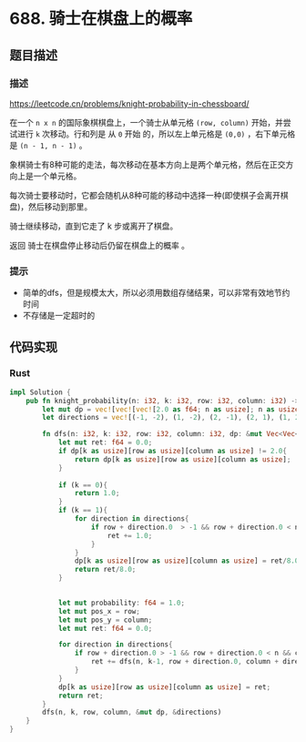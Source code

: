# 688. 骑士在棋盘上的概率

## 题目描述

### 描述
https://leetcode.cn/problems/knight-probability-in-chessboard/

在一个 `n x n` 的国际象棋棋盘上，一个骑士从单元格 `(row, column)` 开始，并尝试进行 `k` 次移动。行和列是 从 `0` 开始 的，所以左上单元格是 `(0,0)` ，右下单元格是 `(n - 1, n - 1)` 。

象棋骑士有8种可能的走法，每次移动在基本方向上是两个单元格，然后在正交方向上是一个单元格。

每次骑士要移动时，它都会随机从8种可能的移动中选择一种(即使棋子会离开棋盘)，然后移动到那里。

骑士继续移动，直到它走了 k 步或离开了棋盘。

返回 骑士在棋盘停止移动后仍留在棋盘上的概率 。



### 提示

- 简单的dfs，但是规模太大，所以必须用数组存储结果，可以非常有效地节约时间
- 不存储是一定超时的


## 代码实现

### Rust

```rust
impl Solution {
    pub fn knight_probability(n: i32, k: i32, row: i32, column: i32) -> f64 {
        let mut dp = vec![vec![vec![2.0 as f64; n as usize]; n as usize]; (k + 1) as usize];
        let directions = vec![(-1, -2), (1, -2), (2, -1), (2, 1), (1, 2), (-1, 2), (-2, 1), (-2, -1)];

        fn dfs(n: i32, k: i32, row: i32, column: i32, dp: &mut Vec<Vec<Vec<f64>>>, directions: &Vec<(i32, i32)>)-> f64{
            let mut ret: f64 = 0.0;
            if dp[k as usize][row as usize][column as usize] != 2.0{
                return dp[k as usize][row as usize][column as usize];
            }
            
            if (k == 0){
                return 1.0;
            }
            if (k == 1){
                for direction in directions{
                    if row + direction.0  > -1 && row + direction.0 < n && column + direction.1 > -1 && column + direction.1< n{
                        ret += 1.0;
                    }
                }
                dp[k as usize][row as usize][column as usize] = ret/8.0;
                return ret/8.0;
            }
            

            let mut probability: f64 = 1.0;
            let mut pos_x = row;
            let mut pos_y = column;
            let mut ret: f64 = 0.0;

            for direction in directions{
                if row + direction.0 > -1 && row + direction.0 < n && column + direction.1 > -1 && column + direction.1 < n{
                    ret += dfs(n, k-1, row + direction.0, column + direction.1, dp, directions)/8.0;
                }
            }
            dp[k as usize][row as usize][column as usize] = ret;
            return ret;
        }
        dfs(n, k, row, column, &mut dp, &directions)
    }
}
```